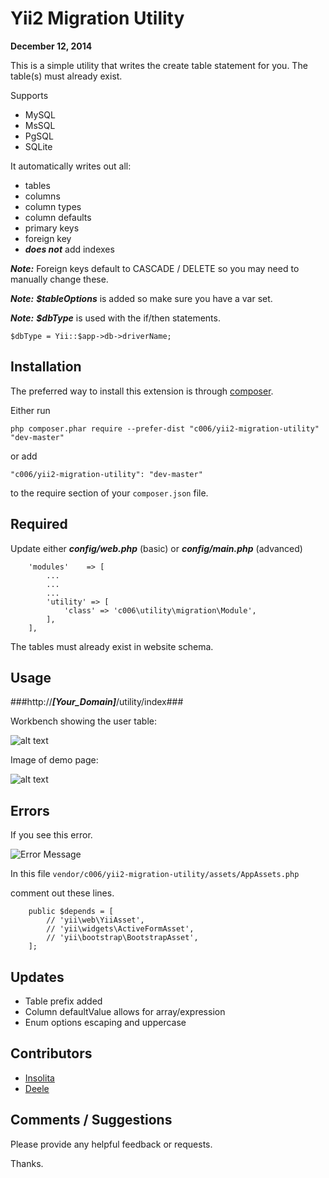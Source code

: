 Yii2 Migration Utility
===================

**December 12, 2014**

This is a simple utility that writes the create table statement for you.
The table(s) must already exist.

Supports

+ MySQL
+ MsSQL
+ PgSQL
+ SQLite

It automatically writes out all:

+ tables
+ columns
+ column types
+ column defaults
+ primary keys
+ foreign key
+ ***does not*** add indexes

***Note:*** Foreign keys default to CASCADE / DELETE so you may need to manually change these.

***Note:*** ___$tableOptions___ is added so make sure you have a var set.

***Note:*** ___$dbType___ is used with the if/then statements.

```$dbType = Yii::$app->db->driverName;```

Installation
------------

The preferred way to install this extension is through [composer](http://getcomposer.org/download/).

Either run

```
php composer.phar require --prefer-dist "c006/yii2-migration-utility" "dev-master"
```

or add

```
"c006/yii2-migration-utility": "dev-master"
```

to the require section of your `composer.json` file.


Required
--------

Update either ***config/web.php*** (basic) or ***config/main.php*** (advanced)

>
        'modules'    => [
            ...
            ...
            ...
            'utility' => [
                'class' => 'c006\utility\migration\Module',
            ],
        ],



The tables must already exist in website schema.


Usage
-----


###http://___[Your_Domain]___</span>/utility/index###

Workbench showing the user table:

![alt text](http://github.c006.us/yii2-migration-utility/workbench.jpg)


Image of demo page:

![alt text](http://github.c006.us/yii2-migration-utility/demo-page.jpg)



Errors
---------

If you see this error.

![Error Message](http://github.c006.us/yii2-migration-utility/alert.jpg)

In this file ```vendor/c006/yii2-migration-utility/assets/AppAssets.php```

comment out these lines.

>
        public $depends = [
            // 'yii\web\YiiAsset',
            // 'yii\widgets\ActiveFormAsset',
            // 'yii\bootstrap\BootstrapAsset',
        ];


Updates
--------

+ Table prefix added
+ Column defaultValue allows for array/expression
+ Enum options escaping and uppercase


Contributors
-----------

+ [Insolita](https://github.com/Insolita) 
+ [Deele](https://github.com/Deele)



Comments / Suggestions
--------------------

Please provide any helpful feedback or requests.

Thanks.














